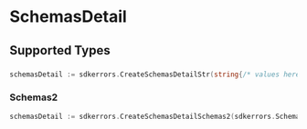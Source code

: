 # SchemasDetail


## Supported Types

### 

```go
schemasDetail := sdkerrors.CreateSchemasDetailStr(string{/* values here */})
```

### Schemas2

```go
schemasDetail := sdkerrors.CreateSchemasDetailSchemas2(sdkerrors.Schemas2{/* values here */})
```

